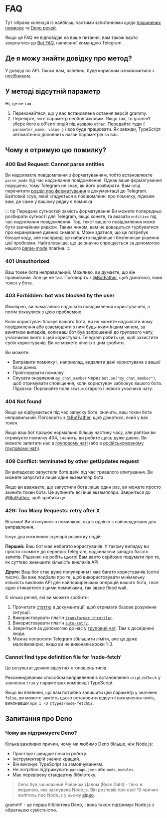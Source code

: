 # FAQ

Тут зібрана колекція із найбільш частими запитаннями щодо [поширених помилок](#чому-я-отримую-цю-помилку) та [Deno речей](#запитання-про-deno).

Якщо це FAQ не відповідає на ваше питання, вам також варто звернутися до [Bot FAQ](https://core.telegram.org/bots/faq), написаної командою Telegram.

## Де я можу знайти довідку про метод?

У довідці по API.
Також вам, напевно, буде корисним ознайомитися з [посібником](../guide).

## У методі відсутній параметр

Ні, це не так.

1. Переконайтеся, що у вас встановлена остання версія grammy.
2. Перевірте, чи є параметр необов'язковим.
   Якщо так, то grammY збере його в об'єкті опцій під назвою `other`.
   Передайте туди `{ parameter_name: value }` і все буде працювати.
   Як завжди, TypeScript автоматично доповнить назви параметрів за вас.

## Чому я отримую цю помилку?

### 400 Bad Request: Cannot parse entities

Ви надсилаєте повідомлення з форматуванням, тобто встановлюєте `parse_mode` під час надсилання повідомлення.
Однак ваше форматування порушено, тому Telegram не знає, як його розбирати.
Вам слід перечитати [розділ про форматування](https://core.telegram.org/bots/api#formatting-options) в документації до Telegram.
Байтовий зсув, який згадується в повідомленні про помилку, підкаже вам, де саме у вашому рядку є помилка.

::: tip Передача сутностей замість форматування
Ви можете попередньо розбирати сутності для Telegram, якщо хочете, та вказати `entities` під час надсилання повідомлення.
Тоді текст вашого повідомлення може бути звичайним рядком.
Таким чином, вам не доведеться турбуватися про екранування дивних символів.
Може здатися, що це потребує більше коду, але насправді це набагато надійніше і безпечніше рішення цієї проблеми.
Найголовніше, що це значно спрощується за допомогою нашого [parse-mode](../plugins/parse-mode.md) плагіна.
:::

### 401 Unauthorized

Ваш токен бота неправильний.
Можливо, ви думаєте, що він правильний.
Але це не так.
Поговоріть з [@BotFather](https://t.me/BotFather), щоб дізнатися, який токен у бота.

### 403 Forbidden: bot was blocked by the user

Ймовірно, ви намагалися надіслати повідомлення користувачеві, а потім зіткнулися з цією проблемою.

Коли користувач блокує вашого бота, ви не можете надсилати йому повідомлення або взаємодіяти з ним будь-яким іншим чином, за винятком випадків, коли ваш бот був запрошений до групового чату, учасником якого є цей користувач.
Telegram робить це, щоб захистити своїх користувачів.
Ви не можете нічого з цим зробити.

Ви можете:

- Виправити помилку і, наприклад, видалити дані користувача з вашої бази даних.
- Проігнорувати помилку.
- Слухати оновлення `my_chat_member` через `bot.on("my_chat_member")`, щоб отримувати сповіщення, коли користувач заблокує вашого бота.
  Підказка: Порівняйте поля `status` старого і нового учасника чату.

### 404 Not found

Якщо це відбувається під час запуску бота, значить, ваш токен бота неправильний.
Поговоріть з [@BotFather](https://t.me/BotFather), щоб дізнатися, який у вас токен.

Якщо ваш бот працює нормально більшу частину часу, але раптом ви отримуєте помилку 404, значить, ви робите щось дуже дивне.
Ви можете запитати нас в [груповому чаті](https://t.me/grammyjs) (або в [російськомовному груповому чаті](https://t.me/grammyjs_ru)).

### 409 Conflict: terminated by other getUpdates request

Ви випадково запустили бота двічі під час тривалого опитування.
Ви можете запустити лише один екземпляр бота.

Якщо ви вважаєте, що запустили бота лише один раз, ви можете просто змінити токен бота.
Це зупинить всі інші екземпляри.
Зверніться до [@BotFather](https://t.me/BotFather), щоб зробити це.

### 429: Too Many Requests: retry after X

Вітаємо!
Ви зіткнулися з помилкою, яка є однією з найскладніших для виправлення.

Існує два можливих сценарії розвитку подій:

**Перший:** Ваш бот має небагато користувачів.
У такому випадку ви просто спамите до серверів Telegram, надсилаючи занадто багато запитів.
Рішення: не робіть цього!
Вам варто серйозно подумати про те, як суттєво зменшити кількість викликів API.

**Друге:** Ваш бот стає дуже популярним і має багато користувачів (сотні тисяч).
Ви вже подбали про те, щоб використовувати мінімальну кількість викликів API для найпоширеніших операцій вашого бота, і все одно стикаєтеся з цими помилками, так зване flood wait.

Є кілька речей, які ви можете зробити:

1. Прочитати [статтю](../advanced/flood.md) в документації, щоб отримати базове розуміння ситуації.
2. Використовувати плагін [`transformer-throttler`](../plugins/transformer-throttler.md).
3. Використовувати плагін [`auto-retry`](../plugins/auto-retry.md).
4. Зверніться за допомогою до нас у [груповий чат](https://t.me/grammyjs).
   Там є досвідчені люди.
5. Можна попросити Telegram збільшити ліміти, але це дуже малоймовірно, якщо ви не виконали кроки 1-3.

### Cannot find type definition file for 'node-fetch'

Це результат деяких відсутніх оголошень типів.

Рекомендованим способом виправлення є встановлення `skipLibCheck` у значення `true` у параметрах компіляції TypeScript.

Якщо ви впевнені, що вам потрібно залишити цей параметр у значенні `false`, ви можете замість цього встановити відсутні визначення типів, виконавши `npm i -D @types/node-fetch@2`.

## Запитання про Deno

### Чому ви підтримуєте Deno?

Кілька важливих причин, чому ми любимо Deno більше, ніж Node.js:

- Простіше і швидше почати роботу.
- Інструментарій значно кращий.
- Він виконує TypeScript за замовчуванням.
- Не потрібно підтримувати `package.json` або `node_modules`.
- Має перевірену стандартну бібліотеку.

> Deno був заснований Райаном Далом (Ryan Dahl) - тією ж людиною, яка заснувала Node.js.
> Він розповів про свої 10 причин жалітись про Node.js у цьому [відео](https://youtu.be/M3BM9TB-8yA).

grammY - це перша бібліотека Deno, і вона також підтримує Node.js з обратньою сумістністю.
